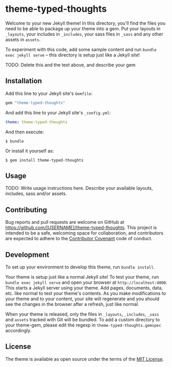 # theme-typed-thoughts

Welcome to your new Jekyll theme! In this directory, you'll find the files you need to be able to package up your theme into a gem. Put your layouts in `_layouts`, your includes in `_includes`, your sass files in `_sass` and any other assets in `assets`.

To experiment with this code, add some sample content and run `bundle exec jekyll serve` – this directory is setup just like a Jekyll site!

TODO: Delete this and the text above, and describe your gem

## Installation

Add this line to your Jekyll site's `Gemfile`:

```ruby
gem "theme-typed-thoughts"
```

And add this line to your Jekyll site's `_config.yml`:

```yaml
theme: theme-typed-thoughts
```

And then execute:

    $ bundle

Or install it yourself as:

    $ gem install theme-typed-thoughts

## Usage

TODO: Write usage instructions here. Describe your available layouts, includes, sass and/or assets.

## Contributing

Bug reports and pull requests are welcome on GitHub at https://github.com/[USERNAME]/theme-typed-thoughts. This project is intended to be a safe, welcoming space for collaboration, and contributors are expected to adhere to the [Contributor Covenant](https://www.contributor-covenant.org/) code of conduct.

## Development

To set up your environment to develop this theme, run `bundle install`.

Your theme is setup just like a normal Jekyll site! To test your theme, run `bundle exec jekyll serve` and open your browser at `http://localhost:4000`. This starts a Jekyll server using your theme. Add pages, documents, data, etc. like normal to test your theme's contents. As you make modifications to your theme and to your content, your site will regenerate and you should see the changes in the browser after a refresh, just like normal.

When your theme is released, only the files in `_layouts`, `_includes`, `_sass` and `assets` tracked with Git will be bundled.
To add a custom directory to your theme-gem, please edit the regexp in `theme-typed-thoughts.gemspec` accordingly.

## License

The theme is available as open source under the terms of the [MIT License](https://opensource.org/licenses/MIT).
